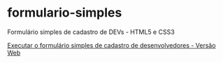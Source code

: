 # formulario-simples
 Formulário simples de cadastro de DEVs - HTML5 e CSS3

 <a href="https://rkrayuska.github.io/formulario-simples/formulario.html">Executar o formulário simples de cadastro de desenvolvedores - Versão Web </a>

